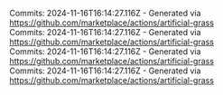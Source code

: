 Commits: 2024-11-16T16:14:27.116Z - Generated via https://github.com/marketplace/actions/artificial-grass
<br>
Commits: 2024-11-16T16:14:27.116Z - Generated via https://github.com/marketplace/actions/artificial-grass
<br>
Commits: 2024-11-16T16:14:27.116Z - Generated via https://github.com/marketplace/actions/artificial-grass
<br>
Commits: 2024-11-16T16:14:27.116Z - Generated via https://github.com/marketplace/actions/artificial-grass
<br>
